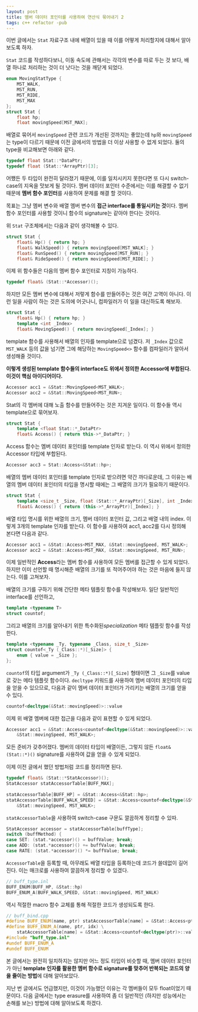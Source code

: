 ```yaml
---
layout: post
title: 멤버 데이터 포인터를 사용하여 연산식 묶어내기 2
tags: c++ refactor -pub
---
```


이번 글에서는 `Stat` 자료구조 내에 배열이 있을 때 이를 어떻게 처리할지에 대해서 알아보도록 하자.

`Stat` 코드를 작성하다보니, 이동 속도에 관해서는 각각의 변수를 따로 두는 것 보다, 배열 하나로 처리하는 것이 더 낫다는 것을 깨닫게 되었다.

```cpp
enum MovingStatType {
    MST_WALK,
    MST_RUN,
    MST_RIDE,
    MST_MAX
};
struct Stat {
    float hp;
    float movingSpeed[MST_MAX];
```

배열로 묶어서 `movingSpeed` 관련 코드가 개선된 것까지는 좋았는데 `hp`와 `movingSpeed`는 type이 다르기 때문에 이전 글에서의 방법을 더 이상 사용할 수 없게 되었다. 둘의 type을 비교해보면 아래와 같다.

```cpp
typedef float Stat::*DataPtr;
typedef float (Stat::*ArrayPtr)[3];
```

어쨌든 두 타입이 완전히 달라졌기 때문에, 이를 일치시키지 못한다면 또 다시 switch-case의 지옥을 맛보게 될 것이다. 멤버 데이터 포인터 수준에서는 이를 해결할 수 없기 때문에 **멤버 함수 포인터**를 사용하여 문제를 해결 할 것이다.

목표는 그냥 멤버 변수와 배열 멤버 변수의 **접근 interface를 통일시키는 것**이다. 멤버 함수 포인터를 사용할 것이니 함수의 signature는 같아야 한다는 것이다.

위 `Stat` 구조체에서는 다음과 같이 생각해볼 수 있다.

```cpp
struct Stat {
    float& Hp() { return hp; }
    float& WalkSpeed() { return movingSpeed[MST_WALK]; }
    float& RunSpeed() { return movingSpeed[MST_RUN]; }
    float& RideSpeed() { return movingSpeed[MST_RIDE]; }
```

이제 위 함수들은 다음의 멤버 함수 포인터로 지칭이 가능하다.

```cpp
typedef float& (Stat::*Accessor)();
```

하지만 모든 멤버 변수에 대해서 저렇게 함수를 만들어주는 것은 여간 고역이 아니다. 이런 일을 사람이 하는 것은 도의에 어긋나니, 컴파일러가 이 일을 대신하도록 해보자.

```cpp
struct Stat {
    float& Hp() { return hp; }
    template <int _Index>
    float& MovingSpeed() { return movingSpeed[_Index]; }
```

template 함수를 사용해서 배열의 인자를 template으로 넘겼다. 저 `_Index` 값으로 `MST_WALK` 등의 값을 넘기면 그에 해당하는 `MovingSpeed<>` 함수를 컴파일러가 알아서 생성해줄 것이다.

**이렇게 생성된 template 함수들의 interface도 위에서 정의한 Accessor에 부합된다. 이것이 핵심 아이디어이다.**

```cpp
Accessor acc1 = &Stat::MovingSpeed<MST_WALK>;
Accessor acc2 = &Stat::MovingSpeed<MST_RUN>;
```

Stat의 각 멤버에 대해 노출 함수를 만들어주는 것은 지겨운 일이다. 이 함수들 역시 template으로 묶어보자.

```cpp
struct Stat {
    template <float Stat::*_DataPtr>
    float& Access() { return this->*_DataPtr; }
```

Access 함수는 멤버 데이터 포인터를 template 인자로 받는다. 이 역시 위에서 정의한 Accessor 타입에 부합된다.

```cpp
Accessor acc3 = Stat::Access<&Stat::hp>;
```

배열의 멤버 데이터 포인터를 template 인자로 받으려면 약간 까다로운데, 그 이유는 배열의 멤버 데이터 포인터의 타입을 명시할 때에는 그 배열의 크기가 필요하기 때문이다.

```cpp
struct Stat {
    template <size_t _Size, float (Stat::*_ArrayPtr)[_Size], int _Index>
    float& Access() { return (this->*_ArrayPtr)[_Index]; }
```

배열 타입 명시를 위한 배열의 크기, 멤버 데이터 포인터 값, 그리고 배열 내의 index. 이렇게 3개의 template 인자를 받는다. 이 함수를 사용하여 acc1, acc2를 다시 정의해 본다면 다음과 같다.

```cpp
Accessor acc1 = &Stat::Access<MST_MAX, &Stat::movingSpeed, MST_WALK>;
Accessor acc2 = &Stat::Access<MST_MAX, &Stat::movingSpeed, MST_RUN>;
```

이제 일반적인 **Access**라는 멤버 함수를 사용하여 모든 멤버를 접근할 수 있게 되었다. 하지만 이미 선언할 때 명시해준 배열의 크기를 또 적어주어야 하는 것은 마음에 들지 않는다. 이를 고쳐보자.


배열의 크기를 구하기 위해 간단한 메타 템플릿 함수를 작성해보자. 일단 일반적인 interface를 선언하고,

```cpp
template <typename T>
struct countof;
```

그리고 배열의 크기를 알아내기 위한 특수화된*specialization* 메타 템플릿 함수를 작성한다.

```cpp
template <typename _Ty, typename _Class, size_t _Size>
struct countof<_Ty (_Class::*)[_Size]> {
    enum { value = _Size };
};
```

`countof`의 타입 argument가 `_Ty (_Class::*)[_Size]` 형태이면 그 `_Size`를 value로 갖는 메타 템플릿 함수이다. `decltype` 키워드를 사용하여 멤버 데이터 포인터의 타입을 얻을 수 있으므로, 다음과 같이 멤버 데이터 포인터가 가리키는 배열의 크기를 얻을 수 있다.

```cpp
countof<decltype(&Stat::movingSpeed)>::value
```

이제 위 배열 멤버에 대한 접근을 다음과 같이 표현할 수 있게 되었다.

```cpp
Accessor acc1 = &Stat::Access<countof<decltype(&Stat::movingSpeed)>::value,
    &Stat::movingSpeed, MST_WALK>;
```

모든 준비가 갖추어졌다. 멤버의 데이터 타입이 배열이든, 그렇지 않든 `float& (Stat::*)()` signature를 사용하여 값을 얻을 수 있게 되었다.

이제 이전 글에서 했던 방법처럼 코드를 정리하면 된다.

```cpp
typedef float& (Stat::*StatAccessor)();
StatAccessor statAccessorTable[BUFF_MAX];
 
statAccessorTable[BUFF_HP] = &Stat::Access<&Stat::hp>;
statAccessorTable[BUFF_WALK_SPEED] = &Stat::Access<countof<decltype(&Stat::movingSpeed)>::value,
    &Stat::movingSpeed, MST_WALK>;
```

`statAccessorTable`을 사용하여 switch-case 구문도 깔끔하게 정리할 수 있따.

```cpp
StatAccessor accessor = statAccessorTable[buffType];
switch (buffMethod) {
case SET: (stat.*accessor)() = buffValue; break;
case ADD: (stat.*accessor)() += buffValue; break;
case RATE: (stat.*accessor)() *= buffValue; break;
```

`AccessorTable`을 등록할 때, 아무래도 배열 타입을 등록하는데 코드가 쓸데없이 길어진다. 이는 매크로를 사용하여 깔끔하게 정리할 수 있겠다.

```cpp
// buff_type.inl
BUFF_ENUM(BUFF_HP, &Stat::hp)
BUFF_ENUM_A(BUFF_WALK_SPEED, &Stat::movingSpeed, MST_WALK)
```

역시 적절한 macro 함수 교체를 통해 적절한 코드가 생성되도록 한다.

```cpp
// buff_bind.cpp
#define BUFF_ENUM(name, ptr) statAccessorTable[name] = &Stat::Access<ptr>;
#define BUFF_ENUM_A(name, ptr, idx) \
    statAccessorTable[name] = &Stat::Access<countof<decltype(ptr)>::value, ptr, idx>;
#include "buff_type.inl"
#undef BUFF_ENUM_A
#undef BUFF_ENUM
```


본 글에서는 완전히 일치하지는 않지만 어느 정도 타입이 비슷할 때, 멤버 데이터 포인터가 아닌 **template 인자를 활용한 멤버 함수로 signature를 맞추어 반복되는 코드의 양을 줄이는 방법**에 대해 알아보았다.

지난 번 글에서도 언급했지만, 이것이 가능했던 이유는 각 멤버들이 모두 float이었기 때문이다. 다음 글에서는 type erasure를 사용하여 좀 더 일반적인 (하지만 성능에서는 손해를 보는) 방법에 대해 알아보도록 하겠다.
